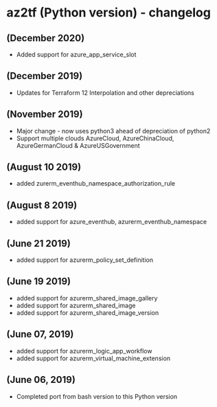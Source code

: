 # az2tf (Python version) - changelog

## (December 2020)
* Added support for azure_app_service_slot

## (December 2019)
* Updates for Terraform 12 Interpolation and other depreciations

## (November 2019)
* Major change - now uses python3 ahead of depreciation of python2
* Support multiple clouds AzureCloud, AzureChinaCloud, AzureGermanCloud & AzureUSGovernment

## (August 10 2019)
* added zurerm_eventhub_namespace_authorization_rule
## (August 8 2019)
* added support for azure_eventhub, azurerm_eventhub_namespace 

## (June 21 2019)
* added support for azurerm_policy_set_definition

## (June 19 2019)
* added support for azurerm_shared_image_gallery
* added support for azurerm_shared_image
* added support for azurerm_shared_image_version

## (June 07, 2019)
* added support for azurerm_logic_app_workflow
* added support for azurerm_virtual_machine_extension

## (June 06, 2019)
* Completed port from bash version to this Python version 

